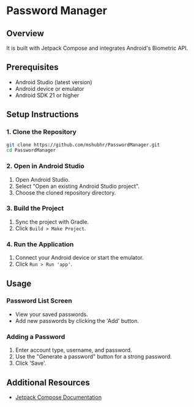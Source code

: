 # Password Manager

## Overview
It is built with Jetpack Compose and integrates Android's Biometric API.

## Prerequisites
- Android Studio (latest version)
- Android device or emulator
- Android SDK 21 or higher

## Setup Instructions

### 1. Clone the Repository
```bash
git clone https://github.com/mshubhr/PasswordManager.git
cd PasswordManager
```

### 2. Open in Android Studio
1. Open Android Studio.
2. Select "Open an existing Android Studio project".
3. Choose the cloned repository directory.

### 3. Build the Project
1. Sync the project with Gradle.
2. Click `Build > Make Project`.

### 4. Run the Application
1. Connect your Android device or start the emulator.
2. Click `Run > Run 'app'`.

## Usage

### Password List Screen
- View your saved passwords.
- Add new passwords by clicking the 'Add' button.

### Adding a Password
1. Enter account type, username, and password.
2. Use the "Generate a password" button for a strong password.
3. Click 'Save'.

## Additional Resources
- [Jetpack Compose Documentation](https://developer.android.com/jetpack/compose/documentation)

